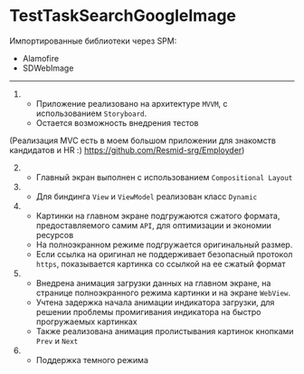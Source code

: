 # TestTaskSearchGoogleImage

Импортированные библиотеки через SPM:
- Alamofire
- SDWebImage
---
1. - Приложение реализовано на архитектуре `MVVM`, с использованием `Storyboard`. 
    - Остается возможность внедрения тестов

(Реализация MVC есть в моем большом приложении для знакомств кандидатов и HR :) https://github.com/Resmid-srg/Employder)

2. - Главный экран выполнен с использованием `Compositional Layout`

3. - Для биндинга `View` и `ViewModel` реализован класс `Dynamic`

4. - Картинки на главном экране подгружаются сжатого формата, предоставляемого самим `API`, для оптимизации и экономии ресурсов
    - На полноэкранном режиме подгружается оригинальный размер.
    - Если ссылка на оригинал не поддерживает безопасный протокол `https`, показывается картинка со ссылкой на ее сжатый формат

5. - Внедрена анимация загрузки данных на главном экране, на странице полноэкранного режима картинки и на экране `WebView`. 
    - Учтена задержка начала анимации индикатора загрузки, для решении проблемы промигивания индикатора на быстро прогружаемых картинках
    - Также реализована анимация пролистывания картинок кнопками `Prev` и `Next`

6. - Поддержка темного режима

